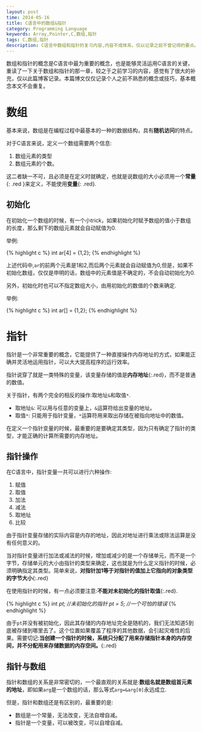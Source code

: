 ```yaml
---
layout: post
time: 2014-05-16
title: C语言中的数组&指针
category: Programming Language
keywords: Array,Pointer,C,数组,指针
tags: C,数组,指针
description: C语言中数组和指针的复习内容,内容不成体系，仅以记录之前不曾记得的要点。
---
```


数组和指针的概念是C语言中最为重要的概念，也是能够灵活运用C语言的关键，重读了一下<C Primer Plus>关于数组和指针的那一章，较之于之前学习的内容，感觉有了很大的补充，仅以此篇博客记录。本篇博文仅仅记录个人之前不熟悉的概念或技巧，基本概念本文不会重复。

# 数组

基本来说，数组是在编程过程中最基本的一种的数据结构，具有**随机访问**的特点。

对于C语言来说，定义一个数组需要两个信息:

1. 数组元素的类型 
2. 数组元素的个数。

这二者缺一不可，且必须是在定义时就确定，也就是说数组的大小必须用一个**常量**{: .red }来定义，不能使用**变量**{: .red}.

## 初始化

在初始化一个数组的时候，有一个小trick，如果初始化时赋予数组的值小于数组的长度，那么剩下的数组元素就会自动赋值为0.

举例:

{% highlight c %}
int ar[4] = {1,2};
{% endhighlight %}

上述代码中,`ar`的前两个元素是1和2,而后两个元素就会自动赋值为0,但是，如果不初始化数组，仅仅是申明的话，数组中的元素值是不确定的，不会自动初始化为0.

另外，初始化时也可以不指定数组大小，由用初始化的数值的个数来确定.

举例:

{% highlight c %}
int ar[] = {1,2};
{% endhighlight %}

# 指针

指针是一个非常重要的概念，它能提供了一种直接操作内存地址的方式，如果能正确并灵活地运用指针，可以大大提高程序的运行效率。

指针说穿了就是一类特殊的变量，该变量存储的值是**内存地址**{:.red}，而不是普通的数值。

关于指针，有两个完全的相反的操作:取地址`&`和取值`*`.

- 取地址`&`: 可以用与任意的变量上，`&`运算符给出变量的地址。
- 取值`*`: 只能用于指针变量，`*`运算符用来取出存储在被指向地址中的数值。

在定义一个指针变量的时候，最重要的是要确定其类型，因为只有确定了指针的类型，才能正确的计算所需要的内存地址。

## 指针操作

在C语言中，指针变量一共可以进行六种操作:

1. 赋值
2. 取值
3. 加法
4. 减法
5. 取地址
6. 比较

由于指针变量存储的实际内容是内存的地址，因此对地址进行乘法或除法运算是没有任何意义的。

当对指针变量进行加法或减法的时候，增加或减少的是一个存储单元，而不是一个字节，存储单元的大小由指针的类型来确定，这也就是为什么定义指针的时候，必须明确指定其类型。简单来说，**对指针加1等于对指针的值加上它指向的对象类型的字节大小**{:.red}

在使用指针的时候，有一点必须要注意:**不能对未初始化的指针取值**{:.red}.


{% highlight c %}
int *pt; //未初始化的指针*
*pt = 5; //一个可怕的错误*
{% endhighlight %}

由于`pt`并没有被初始化，因此其存储的内存地址完全是随机的，我们无法知道5到底被存储到哪里去了。这个位置如果覆盖了程序的其他数据，会引起灾难性的后果。需要切记:**当创建一个指针的时候，系统只分配了用来存储指针本身的内存空间，并不分配用来存储数据的内存空间。**{:.red}


## 指针与数组

指针和数组的关系是非常密切的，一个最直观的关系就是:**数组名就是数组首元素的地址**，即如果`arg`是一个数组的话，那么等式`arg=&arg[0]`永远成立.

但是，指针和数组还是有区别的，最重要的是:

- 数组是一个常量，无法改变，无法自增自减。
- 指针是一个变量，可以被改变，可以自增自减。




